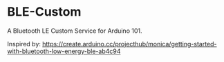 # BLE-Custom
A Bluetooth LE Custom Service for Arduino 101.

Inspired by: https://create.arduino.cc/projecthub/monica/getting-started-with-bluetooth-low-energy-ble-ab4c94

